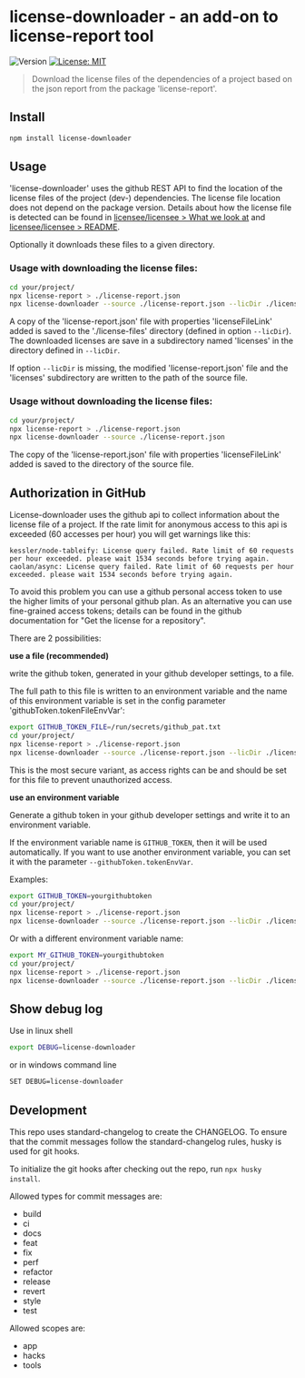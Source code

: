 # license-downloader - an add-on to license-report tool

![Version](https://img.shields.io/badge/version-1.3.2-blue.svg?cacheSeconds=2592000)
[![License: MIT](https://img.shields.io/badge/License-MIT-yellow.svg)](#)

> Download the license files of the dependencies of a project based on the json report from the package 'license-report'.

## Install

```sh
npm install license-downloader
```

## Usage

'license-downloader' uses the github REST API to find the location of the license files of the project (dev-) dependencies. The license file location does not depend on the package version. Details about how the license file is detected can be found in [licensee/licensee > What we look at](https://github.com/licensee/licensee/blob/master/docs/what-we-look-at.md) and [licensee/licensee > README](https://github.com/licensee/licensee/tree/master/docs).

Optionally it downloads these files to a given directory.

### Usage with downloading the license files:

```sh
cd your/project/
npx license-report > ./license-report.json
npx license-downloader --source ./license-report.json --licDir ./license-files --download
```

A copy of the 'license-report.json' file with properties 'licenseFileLink' added is saved to the './license-files' directory (defined in option `--licDir`). The downloaded licenses are save in a subdirectory named 'licenses' in the directory defined in `--licDir`.

If option `--licDir` is missing, the modified 'license-report.json' file and the 'licenses' subdirectory are written to the path of the source file.

### Usage without downloading the license files:

```sh
cd your/project/
npx license-report > ./license-report.json
npx license-downloader --source ./license-report.json
```

The copy of the 'license-report.json' file with properties 'licenseFileLink' added is saved to the directory of the source file.

## Authorization in GitHub

License-downloader uses the github api to collect information about the license file of a project. If the rate limit for anonymous access to this api is exceeded (60 accesses per hour) you will get warnings like this:

```
kessler/node-tableify: License query failed. Rate limit of 60 requests per hour exceeded. please wait 1534 seconds before trying again.
caolan/async: License query failed. Rate limit of 60 requests per hour exceeded. please wait 1534 seconds before trying again.
```

To avoid this problem you can use a github personal access token to use the higher limits of your personal github plan. As an alternative you can use fine-grained access tokens; details can be found in the github documentation for "Get the license for a repository".

There are 2 possibilities:

**use a file (recommended)**

write the github token, generated in your github developer settings, to a file.

The full path to this file is written to an environment variable and the name of this environment variable is set in the config parameter 'githubToken.tokenFileEnvVar':

```sh
export GITHUB_TOKEN_FILE=/run/secrets/github_pat.txt
cd your/project/
npx license-report > ./license-report.json
npx license-downloader --source ./license-report.json --licDir ./license-files --githubToken.tokenFileEnvVar GITHUB_TOKEN_FILE --download
```

This is the most secure variant, as access rights can be and should be set for this file to prevent unauthorized access.

**use an environment variable**

Generate a github token in your github developer settings and write it to an environment variable.

If the environment variable name is `GITHUB_TOKEN`, then it will be used automatically.
If you want to use another environment variable, you can set it with the parameter `--githubToken.tokenEnvVar`.

Examples:

```sh
export GITHUB_TOKEN=yourgithubtoken
cd your/project/
npx license-report > ./license-report.json
npx license-downloader --source ./license-report.json --licDir ./license-files --download
```

Or with a different environment variable name:

```sh
export MY_GITHUB_TOKEN=yourgithubtoken
cd your/project/
npx license-report > ./license-report.json
npx license-downloader --source ./license-report.json --licDir ./license-files --githubToken.tokenEnvVar MY_GITHUB_TOKEN --download
```

## Show debug log

Use in linux shell

```sh
export DEBUG=license-downloader
```

or in windows command line

```sh
SET DEBUG=license-downloader
```

## Development

This repo uses standard-changelog to create the CHANGELOG. To ensure that the commit messages follow the standard-changelog rules, husky is used for git hooks.

To initialize the git hooks after checking out the repo, run `npx husky install`.

Allowed types for commit messages are:

- build
- ci
- docs
- feat
- fix
- perf
- refactor
- release
- revert
- style
- test

Allowed scopes are:

- app
- hacks
- tools
